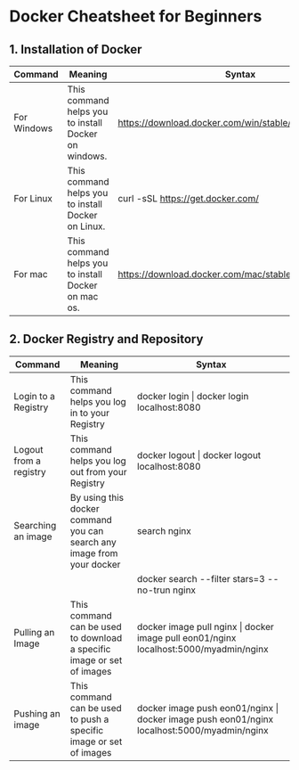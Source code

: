 # Docker Cheatsheet for Beginners

## 1. Installation of Docker
| Command | Meaning	| Syntax |
| --- | --- | --- |
| For Windows |	This command helps you to install Docker on windows. | https://download.docker.com/win/stable/InstallDocker.msi |
| For Linux	| This command helps you to install Docker on Linux. | curl -sSL https://get.docker.com/|sh |
| For mac	| This command helps you to install Docker on mac os.	| https://download.docker.com/mac/stable/Docker.dmg |

## 2. Docker Registry and Repository
| Command | Meaning | Syntax |
| --- | --- | --- |
| Login to a Registry | This command helps you log in to your Registry | docker login \| docker login localhost:8080 |
| Logout from a registry | This command helps you log out from your Registry | docker logout \| docker logout localhost:8080 |
| Searching an image | By using this docker command you can search any image from your docker | search nginx |
| | | docker search --filter stars=3 --no-trun nginx |
| Pulling an Image	| This command can be used to download a specific image or set of images | docker image pull nginx \| docker image pull eon01/nginx localhost:5000/myadmin/nginx |
| Pushing an image | This command can be used to push a specific image or set of images | docker image push eon01/nginx \| docker image push eon01/nginx localhost:5000/myadmin/nginx |